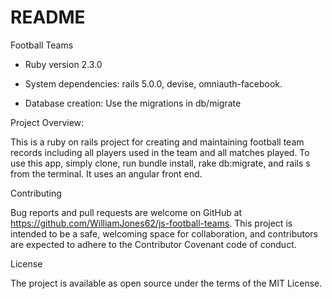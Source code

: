 # README

Football Teams

* Ruby version 2.3.0

* System dependencies: rails 5.0.0, devise, omniauth-facebook.

* Database creation: Use the migrations in db/migrate

Project Overview:

This is a ruby on rails project for creating and maintaining football team records including all players used in the team and all matches played. To use this app, simply clone, run bundle install, rake db:migrate, and rails s from the terminal. It uses an angular front end.

Contributing

Bug reports and pull requests are welcome on GitHub at https://github.com/WilliamJones62/js-football-teams. This project is intended to be a safe, welcoming space for collaboration, and contributors are expected to adhere to the Contributor Covenant code of conduct.

License

The project is available as open source under the terms of the MIT License.
